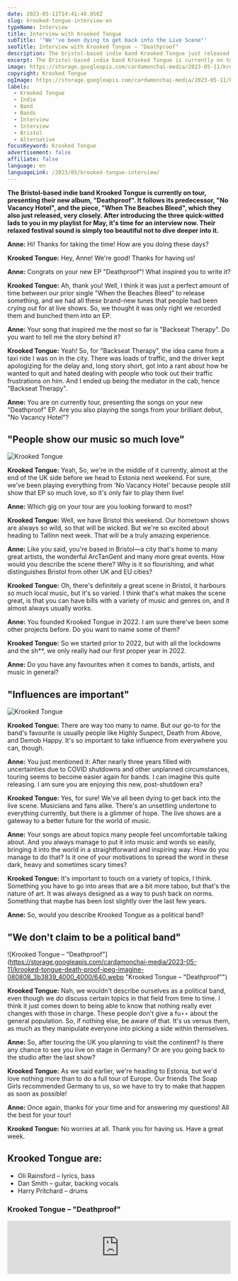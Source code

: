 ```yaml
---
date: 2023-05-11T14:41:48.050Z
slug: krooked-tongue-interview-en
typeName: Interview
title: Interview with Krooked Tongue
subTitle: '"We''ve been dying to get back into the Live Scene"'
seoTitle: Interview with Krooked Tongue – "Deathproof"
description: The bristol-based indie band Krooked Tongue just released their new EP "Deathproof". Get to know them in my interview!
excerpt: The Bristol-based indie band Krooked Tongue is currently on tour, presenting their new album, "Deathproof". It follows its predecessor, "No Vacancy Hotel", and the piece, "When The Beaches Bleed", which they also just released, very closely. After introducing the three quick-witted lads to you in my playlist for May, it's time for an interview now. Their relaxed festival sound is simply too beautiful not to dive deeper into it.
image: https://storage.googleapis.com/cardamonchai-media/2023-05-11/krooked-tongue-1-jpg-imagine-181818_2f3332_1024_768/640.webp
copyright: Krooked Tongue
ogImage: https://storage.googleapis.com/cardamonchai-media/2023-05-11/krooked-tongue-og-jpg-imagine-181818_342e2a_1200_628/640.webp
labels:
  - Krooked Tongue
  - Indie
  - Band
  - Bands
  - Interview
  - Interview
  - Bristol
  - Alternative
focusKeyword: Krooked Tongue
advertisement: false
affiliate: false
language: en
languageLink: /2023/05/krooked-tongue-interview/
---
```


**The Bristol-based indie band Krooked Tongue is currently on tour, presenting their new album, "Deathproof". It follows its predecessor, "No Vacancy Hotel", and the piece, "When The Beaches Bleed", which they also just released, very closely. After introducing the three quick-witted lads to you in my playlist for May, it's time for an interview now. Their relaxed festival sound is simply too beautiful not to dive deeper into it.**

**Anne:** Hi! Thanks for taking the time! How are you doing these days?

**Krooked Tongue:** Hey, Anne! We're good! Thanks for having us!

**Anne:** Congrats on your new EP "Deathproof"! What inspired you to write it?

**Krooked Tongue:** Ah, thank you! Well, I think it was just a perfect amount of time between our prior single "When the Beaches Bleed" to release something, and we had all these brand-new tunes that people had been crying out for at live shows. So, we thought it was only right we recorded them and bunched them into an EP.

**Anne:** Your song that inspired me the most so far is "Backseat Therapy". Do you want to tell me the story behind it?

**Krooked Tongue:** Yeah! So, for "Backseat Therapy", the idea came from a taxi ride I was on in the city. There was loads of traffic, and the driver kept apologizing for the delay and, long story short, got into a rant about how he wanted to quit and hated dealing with people who took out their traffic frustrations on him. And I ended up being the mediator in the cab, hence "Backseat Therapy".

**Anne:** You are on currently tour, presenting the songs on your new "Deathproof" EP. Are you also playing the songs from your brilliant debut, "No Vacancy Hotel"?

## "People show our music so much love"

![Krooked Tongue](https://storage.googleapis.com/cardamonchai-media/2023-05-11/krooked-tongue-3-jpg-imagine-181818_322d29_1024_768/640.webp 'Krooked Tongue')

**Krooked Tongue:** Yeah, So, we're in the middle of it currently, almost at the end of the UK side before we head to Estonia next weekend. For sure, we've been playing everything from 'No Vacancy Hotel' because people still show that EP so much love, so it's only fair to play them live!

**Anne:** Which gig on your tour are you looking forward to most?

**Krooked Tongue:** Well, we have Bristol this weekend. Our hometown shows are always so wild, so that will be wicked. But we're so excited about heading to Tallinn next week. That will be a truly amazing experience.

**Anne:** Like you said, you're based in Bristol—a city that's home to many great artists, the wonderful ArcTanGent and many more great events. How would you describe the scene there? Why is it so flourishing, and what distinguishes Bristol from other UK and EU cities?

**Krooked Tongue:** Oh, there's definitely a great scene in Bristol, it harbours so much local music, but it's so varied. I think that's what makes the scene great, is that you can have bills with a variety of music and genres on, and it almost always usually works.

**Anne:** You founded Krooked Tongue in 2022. I am sure there've been some other projects before. Do you want to name some of them?

**Krooked Tongue:** So we started prior to 2022, but with all the lockdowns and the sh\*\*, we only really had our first proper year in 2022.

**Anne:** Do you have any favourites when it comes to bands, artists, and music in general?

## "Influences are important"

![Krooked Tongue](https://storage.googleapis.com/cardamonchai-media/2023-05-11/krooked-tongue-2-jpg-imagine-181818_323535_1024_768/640.webp 'Krooked Tongue')

**Krooked Tongue:** There are way too many to name. But our go-to for the band's favourite is usually people like Highly Suspect, Death from Above, and Demob Happy. It's so important to take influence from everywhere you can, though.

**Anne:** You just mentioned it: After nearly three years filled with uncertainties due to COVID shutdowns and other unplanned circumstances, touring seems to become easier again for bands. I can imagine this quite releasing. I am sure you are enjoying this new, post-shutdown era?

**Krooked Tongue:** Yes, for sure! We've all been dying to get back into the live scene. Musicians and fans alike. There's an unsettling undertone to everything currently, but there is a glimmer of hope. The live shows are a gateway to a better future for the world of music.

**Anne:** Your songs are about topics many people feel uncomfortable talking about. And you always manage to put it into music and words so easily, bringing it into the world in a straightforward and inspiring way. How do you manage to do that? Is it one of your motivations to spread the word in these dark, heavy and sometimes scary times?

**Krooked Tongue:** It's important to touch on a variety of topics, I think. Something you have to go into areas that are a bit more taboo, but that's the nature of art. It was always designed as a way to push back on norms. Something that maybe has been lost slightly over the last few years.

**Anne:** So, would you describe Krooked Tongue as a political band?

## "We don't claim to be a political band"

![Krooked Tongue – "Deathproof"](https://storage.googleapis.com/cardamonchai-media/2023-05-11/krooked-tongue-death-proof-jpeg-imagine-080808_3b3839_4000_4000/640.webp "Krooked Tongue – "Deathproof"")

**Krooked Tongue:** Nah, we wouldn't describe ourselves as a political band, even though we do discuss certain topics in that field from time to time. I think it just comes down to being able to know that nothing really ever changes with those in charge. These people don't give a fu⋆⋆ about the general population. So, if nothing else, be aware of that. It's us versus them, as much as they manipulate everyone into picking a side within themselves.

**Anne:** So, after touring the UK you planning to visit the continent? Is there any chance to see you live on stage in Germany? Or are you going back to the studio after the last show?

**Krooked Tongue:** As we said earlier, we're heading to Estonia, but we'd love nothing more than to do a full tour of Europe. Our friends The Soap Girls recommended Germany to us, so we have to try to make that happen as soon as possible!

**Anne:** Once again, thanks for your time and for answering my questions! All the best for your tour!

**Krooked Tongue:** No worries at all. Thank you for having us. Have a great week.

## Krooked Tongue are:

- Oli Rainsford – lyrics, bass
- Dan Smith – guitar, backing vocals
- Harry Pritchard – drums

### Krooked Tongue – "Deathproof"

<iframe
  style="border: 0; width: 100%; height: 120px;"
  src="https://bandcamp.com/EmbeddedPlayer/album=652147401/size=large/bgcol=ffffff/linkcol=0687f5/tracklist=false/artwork=small/transparent=true/"
  seamless
>
  <a href="https://krookedtongue.bandcamp.com/album/deathproof">
    Deathproof by Krooked Tongue
  </a>
</iframe>

